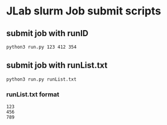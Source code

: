 # JLab slurm Job submit scripts

## submit job with runID 
```
python3 run.py 123 412 354
```

## submit job with runList.txt
```
python3 run.py runList.txt
```
### runList.txt format 
```
123 
456 
789
```
